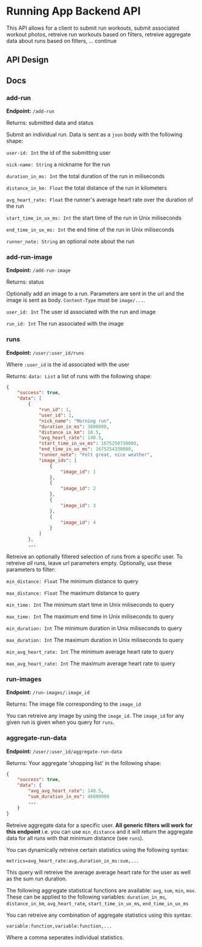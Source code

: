 # Running App Backend API

This API allows for a client to submit run workouts, submit associated workout photos, retreive run workouts based on filters, retreive aggregate data about runs based on filters, ... continue

## API Design

## Docs

### add-run

**Endpoint:** `/add-run`

Returns: submitted data and status

Submit an individual run. Data is sent as a `json` body with the following shape:

`user-id: Int` the id of the submitting user

`nick-name: String` a nickname for the run

`duration_in_ms: Int` the total duration of the run in miliseconds

`distance_in_km: Float` the total distance of the run in kilometers

`avg_heart_rate: Float` the runner's average heart rate over the duration of the run

`start_time_in_ux_ms: Int` the start time of the run in Unix miliseconds

`end_time_in_ux_ms: Int` the end time of the run in Unix miliseconds

`runner_note: String` an optional note about the run

### add-run-image

**Endpoint:** `/add-run-image`

Returns: status

Optionally add an image to a run. Parameters are sent in the url and the image is sent as body. `Content-Type` must be `image/...`.

`user_id: Int` The user id associated with the run and image

`run_id: Int` The run associated with the image

### runs

**Endpoint:** `/user/:user_id/runs`

Where `:user_id` is the id associated with the user

Returns: `data: List` a list of runs with the following shape:

```json
{
	"success": true,
	"data": [
		{
			"run_id": 1,
			"user_id": 1,
			"nick_name": "Morning run",
			"duration_in_ms": 3600000,
			"distance_in_km": 10.5,
			"avg_heart_rate": 140.5,
			"start_time_in_ux_ms": 1675250730000,
			"end_time_in_ux_ms": 1675254330000,
			"runner_note": "Felt great, nice weather",
			"image_ids": [
				{
					"image_id": 1
				},
				{
					"image_id": 2
				},
				{
					"image_id": 3
				},
				{
					"image_id": 4
				}
			]
		},
        ...
```

Retreive an optionally filtered selection of runs from a specific user. To retreive _all_ runs, leave url parameters empty. Optionally, use these parameters to filter:

`min_distance: Float` The minimum distance to query

`max_distance: Float` The maximum distance to query

`min_time: Int` The minimum start time in Unix miliseconds to query

`max_time: Int` The maximum end time in Unix miliseconds to query

`min_duration: Int` The minimum duration in Unix miliseconds to query

`max_duration: Int` The maximum duration in Unix miliseconds to query

`min_avg_heart_rate: Int` The minimum average heart rate to query

`max_avg_heart_rate: Int` The maximum average heart rate to query

### run-images

**Endpoint:** `/run-images/:image_id`

Returns: The image file corresponding to the `image_id`

You can retreive any image by using the `image_id`. The `image_id` for any given run is given when you query for `runs`.

### aggregate-run-data

**Endpoint:** `/user/:user_id/aggregate-run-data`

Returns: Your aggregate 'shopping list' in the following shape:

```json
{
	"success": true,
	"data": {
		"avg_avg_heart_rate": 140.5,
		"sum_duration_in_ms": 46800000
		...
	}
}
```

Retreive aggregate data for a specific user. **All generic filters will work for this endpoint** i.e. you can use `min_distance` and it will return the aggregate data for all runs with that minimum distance (see `runs`). 

You can dynamically retreive certain statistics using the following syntax:

`metrics=avg_heart_rate:avg,duration_in_ms:sum,...`

This query will retreive the average average heart rate for the user as well as the sum run duration.

The following aggregate statistical functions are available: `avg`, `sum`, `min`, `max`. These can be applied to the following variables: `duration_in_ms`, `distance_in_km`, `avg_heart_rate`, `start_time_in_ux_ms`, `end_time_in_ux_ms`

You can retreive any combination of aggregate statistics using this syntax:

`variable:function,variable:function,...`

Where a comma seperates individual statistics.
